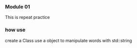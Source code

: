 ### Module 01

This is repeat practice


### how use

create a Class use a object to manipulate words with std::string
